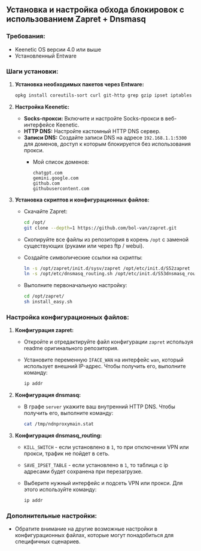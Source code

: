 ## Установка и настройка обхода блокировок с использованием Zapret + Dnsmasq

### Требования:

- Keenetic OS версии 4.0 или выше
- Установленный Entware

### Шаги установки:

1. **Установка необходимых пакетов через Entware:**

    ```bash
    opkg install coreutils-sort curl git-http grep gzip ipset iptables kmod_ndms xtables-addons_legacy dnsmasq
    ```

2. **Настройка Keenetic:**

	- **Socks-прокси:** Включите и настройте Socks-прокси в веб-интерфейсе Keenetic.
	- **HTTP DNS:** Настройте кастомный HTTP DNS сервер.
	- **Записи DNS:** Создайте записи DNS на адресе `192.168.1.1:5300` для доменов, доступ к которым блокируется без
	  использования прокси.
		- Мой список доменов:

		  ```
		  chatgpt.com
		  gemini.google.com
		  github.com
		  githubusercontent.com
		  ```

3. **Установка скриптов и конфигурационных файлов:**

	- Скачайте Zapret:

	  ```bash
	  cd /opt/
	  git clone --depth=1 https://github.com/bol-van/zapret.git
	  ```

	- Скопируйте все файлы из репозитория в корень `/opt` с заменой существующих (руками или через ftp / webui).
	- Создайте символические ссылки на скрипты:

	  ```bash
	  ln -s /opt/zapret/init.d/sysv/zapret /opt/etc/init.d/S52zapret
	  ln -s /opt/etc/dnsmasq_routing.sh /opt/etc/init.d/S53dnsmasq_routing
	  ```

	- Выполните первоначальную настройку:

	  ```bash
	  cd /opt/zapret/
	  sh install_easy.sh
	  ```

### Настройка конфигурационных файлов:

1. **Конфигурация zapret:**

	- Откройте и отредактируйте файл конфигурации `zapret` используя readme оригинального репозитория.
	- Установите переменную `IFACE_WAN` на интерфейс `wan`, который использует внешний IP-адрес. Чтобы получить его,
	  выполните команду:

	  ```bash
	  ip addr
	  ```

2. **Конфигурация dnsmasq:**

	- В графе `server` укажите ваш внутренний HTTP DNS. Чтобы получить его, выполните команду:

	  ```bash
	  cat /tmp/ndnproxymain.stat
	  ```

3. **Конфигурация dnsmasq_routing:**

	- `KILL_SWITCH` - если установлено в `1`, то при отключении VPN или прокси, трафик не пойдет в сеть.

	- `SAVE_IPSET_TABLE` - если установлено в `1`, то таблица с ip адресами будет сохранена при перезагрузке.

	- Выберите нужный интерфейс и подсеть VPN или прокси. Для этого используйте команду:

	  ```bash
	  ip addr
	  ```

### Дополнительные настройки:

- Обратите внимание на другие возможные настройки в конфигурационных файлах, которые могут понадобиться для специфичных
  сценариев.
